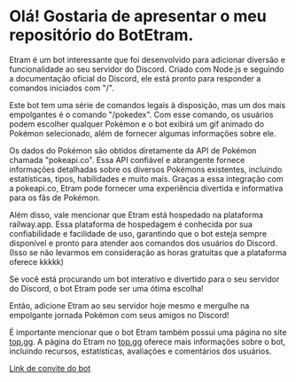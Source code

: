 # Olá! Gostaria de apresentar o meu repositório do BotEtram.

Etram é um bot interessante que foi desenvolvido para adicionar diversão e funcionalidade ao seu servidor do Discord. Criado com Node.js e seguindo a documentação oficial do Discord, ele está pronto para responder a comandos iniciados com "/".

Este bot tem uma série de comandos legais à disposição, mas um dos mais empolgantes é o comando "/pokedex". Com esse comando, os usuários podem escolher qualquer Pokémon e o bot exibirá um gif animado do Pokémon selecionado, além de fornecer algumas informações sobre ele.

Os dados do Pokémon são obtidos diretamente da API de Pokémon chamada "pokeapi.co". Essa API confiável e abrangente fornece informações detalhadas sobre os diversos Pokémons existentes, incluindo estatísticas, tipos, habilidades e muito mais. Graças a essa integração com a pokeapi.co, Etram pode fornecer uma experiência divertida e informativa para os fãs de Pokémon.

Além disso, vale mencionar que Etram está hospedado na plataforma railway.app. Essa plataforma de hospedagem é conhecida por sua confiabilidade e facilidade de uso, garantindo que o bot esteja sempre disponível e pronto para atender aos comandos dos usuários do Discord. (Isso se não levarmos em consideração as horas gratuitas que a plataforma oferece kkkkk)

Se você está procurando um bot interativo e divertido para o seu servidor do Discord, o bot Etram pode ser uma ótima escolha!

Então, adicione Etram ao seu servidor hoje mesmo e mergulhe na empolgante jornada Pokémon com seus amigos no Discord!

É importante mencionar que o bot Etram também possui uma página no site [top.gg](https://top.gg/bot/1065838867485302854). A página do Etram no [top.gg](https://top.gg/bot/1065838867485302854) oferece mais informações sobre o bot, incluindo recursos, estatísticas, avaliações e comentários dos usuários.

[Link de convite do bot](https://discord.com/oauth2/authorize?client_id=1065838867485302854&permissions=2147534848&scope=bot)
